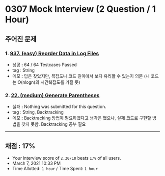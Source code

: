 # 0307 Mock Interview (2 Question / 1 Hour)

## 주어진 문제

### 1. [937. (easy) Reorder Data in Log Files](https://leetcode.com/problems/reorder-data-in-log-files/)

- 성공 : 64 / 64 Testcases Passed
- tag : String
- 메모 : 답은 찾았지만, 복잡도나 코드 길이에서 보다 유리할 수 있는지 의문 (내 코드는 O(nlogn)의 시간복잡도를 가질 듯)

### 2. [22. (medium) Generate Parentheses](https://leetcode.com/problems/generate-parentheses/)

- 실패 : Nothing was submitted for this question.
- tag : String, Backtracking
- 메모 : Backtracking 방법이 필요하겠다고 생각은 했으나, 실제 코드로 구현할 방법을 찾지 못함. Backtracking 공부 필요

---

## 채점 : 17%

- Your interview score of `2.30/10` beats `17%` of all users.
- March 7, 2021 10:33 PM
- Time Allotted: `1 hour` / Time Spent: `1 hour`
